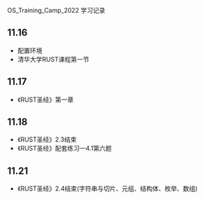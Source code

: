 OS_Training_Camp_2022
学习记录

## 11.16
* 配置环境
* 清华大学RUST课程第一节
## 11.17
* 《RUST圣经》第一章
## 11.18
* 《RUST圣经》2.3结束
* 《RUST圣经》配套练习—4.1第六题
## 11.21
* 《RUST圣经》2.4结束(字符串与切片、元组、结构体、枚举、数组)
